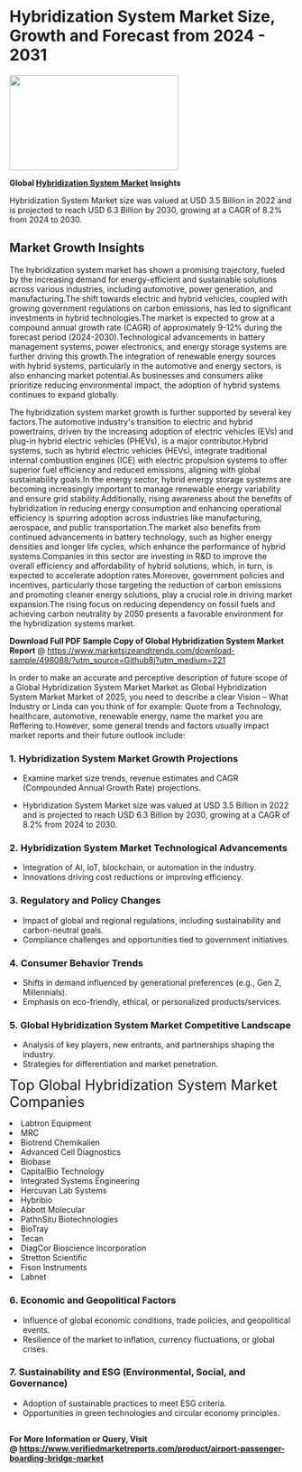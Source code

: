 <H1>Hybridization System Market Size, Growth and Forecast from 2024 - 2031</H1><img class="aligncenter size-medium wp-image-584254" src="https://thirdeyenews.in/wp-content/uploads/2024/09/Global-Market-Research-300x168.jpeg" alt="" width="300" height="168" /><p><strong>Global&nbsp;<a href="https://www.marketsizeandtrends.com/download-sample/498088/?utm_source=Github8j?utm_medium=221">Hybridization System Market</a> Insights</strong></p><p>Hybridization System Market size was valued at USD 3.5 Billion in 2022 and is projected to reach USD 6.3 Billion by 2030, growing at a CAGR of 8.2% from 2024 to 2030.</p><p><h2>Market Growth Insights</h2> <p>The hybridization system market has shown a promising trajectory, fueled by the increasing demand for energy-efficient and sustainable solutions across various industries, including automotive, power generation, and manufacturing.The shift towards electric and hybrid vehicles, coupled with growing government regulations on carbon emissions, has led to significant investments in hybrid technologies.The market is expected to grow at a compound annual growth rate (CAGR) of approximately 9-12% during the forecast period (2024-2030).Technological advancements in battery management systems, power electronics, and energy storage systems are further driving this growth.The integration of renewable energy sources with hybrid systems, particularly in the automotive and energy sectors, is also enhancing market potential.As businesses and consumers alike prioritize reducing environmental impact, the adoption of hybrid systems continues to expand globally.</p> <p>The hybridization system market growth is further supported by several key factors.The automotive industry's transition to electric and hybrid powertrains, driven by the increasing adoption of electric vehicles (EVs) and plug-in hybrid electric vehicles (PHEVs), is a major contributor.Hybrid systems, such as hybrid electric vehicles (HEVs), integrate traditional internal combustion engines (ICE) with electric propulsion systems to offer superior fuel efficiency and reduced emissions, aligning with global sustainability goals.In the energy sector, hybrid energy storage systems are becoming increasingly important to manage renewable energy variability and ensure grid stability.Additionally, rising awareness about the benefits of hybridization in reducing energy consumption and enhancing operational efficiency is spurring adoption across industries like manufacturing, aerospace, and public transportation.The market also benefits from continued advancements in battery technology, such as higher energy densities and longer life cycles, which enhance the performance of hybrid systems.Companies in this sector are investing in R&D to improve the overall efficiency and affordability of hybrid solutions, which, in turn, is expected to accelerate adoption rates.Moreover, government policies and incentives, particularly those targeting the reduction of carbon emissions and promoting cleaner energy solutions, play a crucial role in driving market expansion.The rising focus on reducing dependency on fossil fuels and achieving carbon neutrality by 2050 presents a favorable environment for the hybridization systems market.<p><span class=""><strong>Download Full PDF Sample Copy of Global Hybridization System Market Report</strong> @ <a href="https://www.marketsizeandtrends.com/download-sample/498088/?utm_source=Github8j?utm_medium=221" target="_blank">https://www.marketsizeandtrends.com/download-sample/498088/?utm_source=Github8j?utm_medium=221</a></span></p><p>In order to make an accurate and perceptive description of future scope of a Global&nbsp;Hybridization System Market Market as Global&nbsp;Hybridization System Market Market of 2025, you need to describe a clear Vision &ndash; What Industry or Linda can you think of for example: Quote from a Technology, healthcare, automotive, renewable energy, name the market you are Reffering to.However, some general trends and factors usually impact market reports and their future outlook include:</p><h3>1.&nbsp;<strong>Hybridization System Market Growth Projections</strong></h3><ul><li>Examine market size trends, revenue estimates and CAGR (Compounded Annual Growth Rate) projections.</li><li><p>Hybridization System Market size was valued at USD 3.5 Billion in 2022 and is projected to reach USD 6.3 Billion by 2030, growing at a CAGR of 8.2% from 2024 to 2030.</p></li></ul><h3>2.&nbsp;<strong>Hybridization System Market Technological Advancements</strong></h3><ul><li>Integration of AI, IoT, blockchain, or automation in the industry.</li><li>Innovations driving cost reductions or improving efficiency.</li></ul><h3>3.&nbsp;<strong>Regulatory and Policy Changes</strong></h3><ul><li>Impact of global and regional regulations, including sustainability and carbon-neutral goals.</li><li>Compliance challenges and opportunities tied to government initiatives.</li></ul><h3>4.&nbsp;<strong>Consumer Behavior Trends</strong></h3><ul><li>Shifts in demand influenced by generational preferences (e.g., Gen Z, Millennials).</li><li>Emphasis on eco-friendly, ethical, or personalized products/services.</li></ul><h3>5.&nbsp;<strong>Global Hybridization System Market Competitive Landscape</strong></h3><ul><li>Analysis of key players, new entrants, and partnerships shaping the industry.</li><li>Strategies for differentiation and market penetration.</li></ul><p data-pm-slice="1 1 []"><span style="color: inherit; font-family: inherit; font-size: 25px;">Top Global Hybridization System Market Companies</span></p><div class="" data-test-id=""><p><li>Labtron Equipment</li><li> MRC</li><li> Biotrend Chemikalien</li><li> Advanced Cell Diagnostics</li><li> Biobase</li><li> CapitalBio Technology</li><li> Integrated Systems Engineering</li><li> Hercuvan Lab Systems</li><li> Hybribio</li><li> Abbott Molecular</li><li> PathnSitu Biotechnologies</li><li> BioTray</li><li> Tecan</li><li> DiagCor Bioscience Incorporation</li><li> Stretton Scientific</li><li> Fison Instruments</li><li> Labnet</li></p></div><h3>6.&nbsp;<strong>Economic and Geopolitical Factors</strong></h3><ul><li>Influence of global economic conditions, trade policies, and geopolitical events.</li><li>Resilience of the market to inflation, currency fluctuations, or global crises.</li></ul><h3>7.&nbsp;<strong>Sustainability and ESG (Environmental, Social, and Governance)</strong></h3><ul><li>Adoption of sustainable practices to meet ESG criteria.</li><li>Opportunities in green technologies and circular economy principles.</li></ul><h2><strong style="font-size: 14px;">For More Information or Query, Visit @&nbsp;</strong><a style="background-color: #ffffff; font-size: 14px;" href="https://www.marketsizeandtrends.com/report/hybridization-system-market/" target="_blank">https://www.verifiedmarketreports.com/product/airport-passenger-boarding-bridge-market</a></h2>